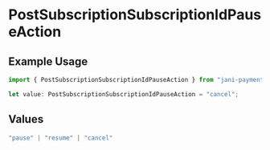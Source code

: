 # PostSubscriptionSubscriptionIdPauseAction

## Example Usage

```typescript
import { PostSubscriptionSubscriptionIdPauseAction } from "jani-payments/models/operations";

let value: PostSubscriptionSubscriptionIdPauseAction = "cancel";
```

## Values

```typescript
"pause" | "resume" | "cancel"
```